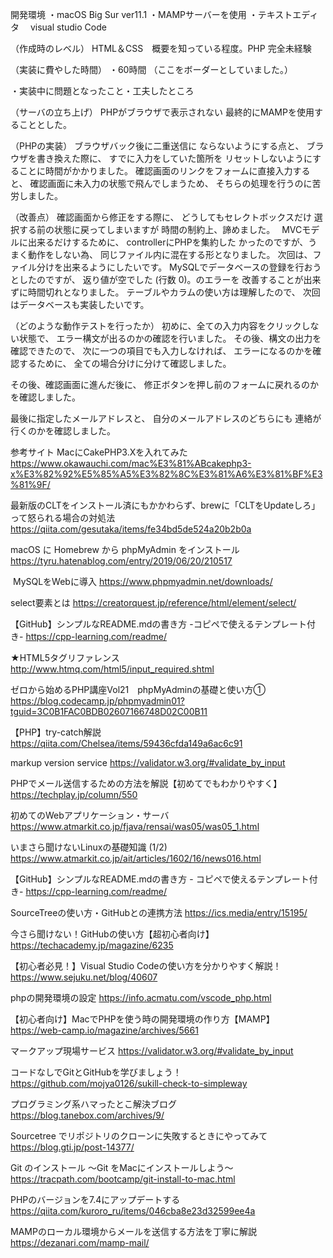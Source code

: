 開発環境
・macOS Big Sur ver11.1
・MAMPサーバーを使用
・テキストエディタ
　visual studio Code
 
 （作成時のレベル）
 HTML＆CSS　概要を知っている程度。PHP 完全未経験


（実装に費やした時間）
・60時間
（ここをボーダーとしていました。）

・実装中に問題となったこと・工夫したところ

（サーバの立ち上げ）
PHPがブラウザで表示されない
最終的にMAMPを使用することとした。

（PHPの実装）
ブラウザバック後に二重送信に
ならないようにする点と、
ブラウザを書き換えた際に、
すでに入力をしていた箇所を
リセットしないようにすることに時間がかかりました。
確認画面のリンクをフォームに直接入力すると、
確認画面に未入力の状態で飛んでしまうため、
そちらの処理を行うのに苦労しました。

（改善点）
確認画面から修正をする際に、
どうしてもセレクトボックスだけ
選択する前の状態に戻ってしまいますが
時間の制約上、諦めました。　
MVCモデルに出来るだけするために、
controllerにPHPを集約した
かったのですが、うまく動作をしない為、
同じファイル内に混在する形となりました。
次回は、ファイル分けを出来るようにしたいです。
MySQLでデータベースの登録を行おうとしたのですが、
返り値が空でした (行数 0)。のエラーを
改善することが出来ずに時間切れとなりました。
テーブルやカラムの使い方は理解したので、
次回はデータベースも実装したいです。

（どのような動作テストを行ったか）
初めに、全ての入力内容をクリックしない状態で、
エラー構文が出るのかの確認を行いました。
その後、構文の出力を確認できたので、
次に一つの項目でも入力しなければ、
エラーになるのかを確認するために、
全ての場合分けに分けて確認しました。

その後、確認画面に進んだ後に、
修正ボタンを押し前のフォームに戻れるのかを確認しました。

最後に指定したメールアドレスと、
自分のメールアドレスのどちらにも
連絡が行くのかを確認しました。

参考サイト
MacにCakePHP3.Xを入れてみた
https://www.okawauchi.com/mac%E3%81%ABcakephp3-x%E3%82%92%E5%85%A5%E3%82%8C%E3%81%A6%E3%81%BF%E3%81%9F/

最新版のCLTをインストール済にもかかわらず、brewに「CLTをUpdateしろ」って怒られる場合の対処法
https://qiita.com/gesutaka/items/fe34bd5de524a20b2b0a

macOS に Homebrew から phpMyAdmin をインストール
https://tyru.hatenablog.com/entry/2019/06/20/210517

 MySQLをWebに導入
https://www.phpmyadmin.net/downloads/

select要素とは
https://creatorquest.jp/reference/html/element/select/

【GitHub】シンプルなREADME.mdの書き方 
-コピペで使えるテンプレート付き-
https://cpp-learning.com/readme/

★HTML5タグリファレンス
http://www.htmq.com/html5/input_required.shtml

ゼロから始めるPHP講座Vol21　phpMyAdminの基礎と使い方①
https://blog.codecamp.jp/phpmyadmin01?tguid=3C0B1FAC0BDB02607166748D02C00B11

【PHP】try-catch解説
https://qiita.com/Chelsea/items/59436cfda149a6ac6c91

markup version service
https://validator.w3.org/#validate_by_input

PHPでメール送信するための方法を解説【初めてでもわかりやすく】
https://techplay.jp/column/550

初めてのWebアプリケーション・サーバ
https://www.atmarkit.co.jp/fjava/rensai/was05/was05_1.html

いまさら聞けないLinuxの基礎知識 (1/2)
https://www.atmarkit.co.jp/ait/articles/1602/16/news016.html

【GitHub】シンプルなREADME.mdの書き方 -
コピペで使えるテンプレート付き-
https://cpp-learning.com/readme/

SourceTreeの使い方・GitHubとの連携方法
https://ics.media/entry/15195/

今さら聞けない！GitHubの使い方【超初心者向け】
https://techacademy.jp/magazine/6235

【初心者必見！】Visual Studio Codeの使い方を分かりやすく解説！
https://www.sejuku.net/blog/40607

phpの開発環境の設定
https://info.acmatu.com/vscode_php.html

【初心者向け】MacでPHPを使う時の開発環境の作り方【MAMP】
https://web-camp.io/magazine/archives/5661

マークアップ現場サービス
https://validator.w3.org/#validate_by_input

コードなしでGitとGitHubを学びましょう！
https://github.com/mojya0126/sukill-check-to-simpleway

プログラミング系ハマったとこ解決ブログ
https://blog.tanebox.com/archives/9/

Sourcetree でリポジトリのクローンに失敗するときにやってみて
https://blog.gti.jp/post-14377/

Git のインストール 〜Git をMacにインストールしよう〜
https://tracpath.com/bootcamp/git-install-to-mac.html

PHPのバージョンを7.4にアップデートする
https://qiita.com/kuroro_ru/items/046cba8e23d32599ee4a

MAMPのローカル環境からメールを送信する方法を丁寧に解説
https://dezanari.com/mamp-mail/

